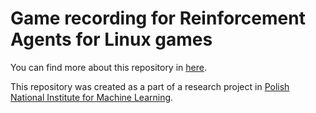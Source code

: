 # Game recording for Reinforcement Agents for Linux games

You can find more about this repository in [here](https://medium.com/asap-report/how-to-record-data-for-reinforcement-learning-agent-from-any-game-on-linux-5660733a5ee8?source=friends_link&sk=969986836dc105075645818e4fe50856).

This repository was created as a part of a research project in [Polish National Institute for Machine Learning](www.opium.sh).

